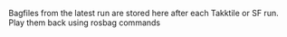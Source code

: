 Bagfiles from the latest run are stored here after each Takktile or SF run. Play them back using rosbag commands
